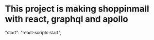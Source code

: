 # This project is making shoppinmall with react, graphql and apollo

"start": "react-scripts start",